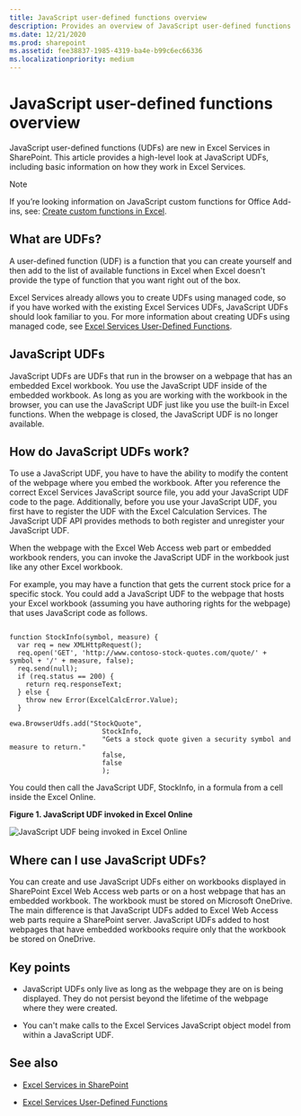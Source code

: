 ```yaml
---
title: JavaScript user-defined functions overview
description: Provides an overview of JavaScript user-defined functions (UDFs), including basic information on how they work in Excel Services.
ms.date: 12/21/2020
ms.prod: sharepoint
ms.assetid: fee38837-1985-4319-ba4e-b99c6ec66336
ms.localizationpriority: medium
---
```



# JavaScript user-defined functions overview
JavaScript user-defined functions (UDFs) are new in Excel Services in SharePoint. This article provides a high-level look at JavaScript UDFs, including basic information on how they work in Excel Services.

> [!NOTE]
> If you’re looking information on JavaScript custom functions for Office Add-ins, see: [Create custom functions in Excel](/office/dev/add-ins/excel/custom-functions-overview).

## What are UDFs?
<a name="xlsWhatAreUdfs"> </a>

A user-defined function (UDF) is a function that you can create yourself and then add to the list of available functions in Excel when Excel doesn't provide the type of function that you want right out of the box.
  
    
    
Excel Services already allows you to create UDFs using managed code, so if you have worked with the existing Excel Services UDFs, JavaScript UDFs should look familiar to you. For more information about creating UDFs using managed code, see  [Excel Services User-Defined Functions](excel-services-user-defined-functions.md).
  
    
    

## JavaScript UDFs
<a name="xlsJsUDFs"> </a>

JavaScript UDFs are UDFs that run in the browser on a webpage that has an embedded Excel workbook. You use the JavaScript UDF inside of the embedded workbook. As long as you are working with the workbook in the browser, you can use the JavaScript UDF just like you use the built-in Excel functions. When the webpage is closed, the JavaScript UDF is no longer available.
  
    
    

## How do JavaScript UDFs work?
<a name="xlsJsUDFs"> </a>

To use a JavaScript UDF, you have to have the ability to modify the content of the webpage where you embed the workbook. After you reference the correct Excel Services JavaScript source file, you add your JavaScript UDF code to the page. Additionally, before you use your JavaScript UDF, you first have to register the UDF with the Excel Calculation Services. The JavaScript UDF API provides methods to both register and unregister your JavaScript UDF.
  
    
    
When the webpage with the Excel Web Access web part or embedded workbook renders, you can invoke the JavaScript UDF in the workbook just like any other Excel workbook.
  
    
    
For example, you may have a function that gets the current stock price for a specific stock. You could add a JavaScript UDF to the webpage that hosts your Excel workbook (assuming you have authoring rights for the webpage) that uses JavaScript code as follows.
  
    
    



```

function StockInfo(symbol, measure) {
  var req = new XMLHttpRequest();
  req.open('GET', 'http://www.contoso-stock-quotes.com/quote/' + symbol + '/' + measure, false); 
  req.send(null);
  if (req.status == 200) {
    return req.responseText;
  } else {
    throw new Error(ExcelCalcError.Value);
  }
 
ewa.BrowserUdfs.add("StockQuote",
                       StockInfo,
                       "Gets a stock quote given a security symbol and measure to return."
                       false,
                       false
                       );

```

You could then call the JavaScript UDF, StockInfo, in a formula from a cell inside the Excel Online.
  
    
    

**Figure 1. JavaScript UDF invoked in Excel Online**

  
    
    

  
    
    
![JavaScript UDF being invoked in Excel Online](../images/SPS15CON_xls_JsUdfinWebApp.jpg)
  
    
    

  
    
    

  
    
    

## Where can I use JavaScript UDFs?
<a name="xlsWhereUseJsUdfs"> </a>

You can create and use JavaScript UDFs either on workbooks displayed in SharePoint Excel Web Access web parts or on a host webpage that has an embedded workbook. The workbook must be stored on Microsoft OneDrive. The main difference is that JavaScript UDFs added to Excel Web Access web parts require a SharePoint server. JavaScript UDFs added to host webpages that have embedded workbooks require only that the workbook be stored on OneDrive.
  
    
    

## Key points
<a name="xlsWhereUseJsUdfs"> </a>


- JavaScript UDFs only live as long as the webpage they are on is being displayed. They do not persist beyond the lifetime of the webpage where they were created.
    
  
- You can't make calls to the Excel Services JavaScript object model from within a JavaScript UDF.
    
  

## See also
<a name="bk_addresources"> </a>


-  [Excel Services in SharePoint](excel-services-in-sharepoint.md)
    
  
-  [Excel Services User-Defined Functions](https://msdn.microsoft.com/library/ms493934)
    
  

